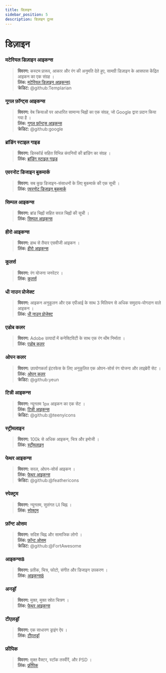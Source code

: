 ```yaml
---
title: डिज़ाइन
sidebar_position: 5
description: डिज़ाइन टूल्स
---
```


# डिज़ाइन
### **मटेरियल डिज़ाइन आइकन्स**
> __विवरण:__ कस्टम प्रारूप, आकार और रंग की अनुमति देते हुए, सामग्री डिज़ाइन के आसपास केंद्रित आइकन का एक संग्रह । <br/>
__लिंक:__ [मटेरियल डिज़ाइन आइकन्स)](https://materialdesignicons.com/)  <br/>
__क्रेडिट:__ @github:Templarian

### **गूगल फ़ॉन्ट्स आइकन्स**
> __विवरण:__ वेब क्रियाओं पर आधारित सामान्य चिह्नों का एक संग्रह, जो Google द्वारा प्रदान किया गया है । <br/>
__लिंक:__ [गूगल फ़ॉन्ट्स आइकन्स](https://fonts.google.com/icons) <br/>
__क्रेडिट:__ @github:google

### **ब्रांडिंग स्टाइल गाइड**
> __विवरण:__ डिस्कॉर्ड सहित विभिन्न कंपनियों की ब्रांडिंग का संग्रह ।   <br/>
__लिंक:__ [ब्रांडिंग स्टाइल गाइड](https://brandingstyleguides.com/)

### **एवरनोट डिजाइन बुकमार्क**
> __विवरण:__ सब कुछ डिजाइन-संसाधनों के लिए बुकमार्क की एक सूची ।  <br/>
__लिंक:__ [एवरनोट डिजाइन बुकमार्क](https://www.evernote.design/)  <br/>

### **सिम्पल आइकन्स**
> __विवरण:__ ब्रांड चिह्नों सहित सरल चिह्नों की सूची ।   <br/>
__लिंक:__ [सिम्पल आइकन्स](https://simpleicons.org/)

### **हीरो आइकन्स**
> __विवरण:__ हाथ से तैयार एसवीजी आइकन ।   <br/>
__लिंक:__ [हीरो आइकन्स](https://heroicons.com/)

### **कूलर्स**
> __विवरण:__ रंग योजना जनरेटर ।   <br/>
__लिंक:__ [कूलर्स](https://coolors.co/)

### **धी नाउन प्रोजेक्ट**
> __विवरण:__ आइकन अनुकूलन और एक एपीआई के साथ 3 मिलियन से अधिक समुदाय-योगदान वाले आइकन ।  <br/>
__लिंक:__ [धी नाउन प्रोजेक्ट](https://thenounproject.com/)

### **एडोब कलर**
> __विवरण:__ Adobe उत्पादों में कनेक्टिविटी के साथ एक रंग थीम निर्माता ।  <br/>
__लिंक:__ [एडोब कलर](https://color.adobe.com/)

### **ओपन कलर**
> __विवरण:__ उपयोगकर्ता इंटरफेस के लिए अनुकूलित एक ओपन-सोर्स रंग योजना और लाइब्रेरी सेट ।  <br/>
__लिंक:__ [ओपन कलर](https://yeun.github.io/open-color/)  <br/>
__क्रेडिट:__ @github:yeun

### **टिन्नी आइकन्स**
> __विवरण:__ न्यूनतम 1px आइकन का एक सेट ।  <br/>
__लिंक:__ [टिन्नी आइकन्स](https://teenyicons.com/)  <br/>
__क्रेडिट:__ @github:@teenyicons

### **स्ट्रीमलाइन**
> __विवरण:__ 100k से अधिक आइकन, चित्र और इमोजी ।  <br/>
__लिंक:__ [स्ट्रीमलाइन](https://streamlinehq.com/)  

### **फेथर आइकन्स**
> __विवरण:__ सरल, ओपन-सोर्स आइकन ।  <br/>
__लिंक:__ [फेथर आइकन्स](https://feathericons.com/)  <br/>
__क्रेडिट:__ @github:@feathericons

### **स्पेक्ट्रम**
> __विवरण:__ न्यूनतम, सुसंगत UI चिह्न ।  <br/>
__लिंक:__ [स्पेक्ट्रम](https://spectrum.adobe.com/page/icons/)  

### **फ़ॉन्ट ओसम**
> __विवरण:__ सदिश चिह्न और सामाजिक लोगो ।  <br/>
__लिंक:__ [फ़ॉन्ट ओसम](https://fontawesome.com/)  <br/>
__क्रेडिट:__ @github:@FortAwesome

### **आइकन्स8**
> __विवरण:__ प्रतीक, चित्र, फोटो, संगीत और डिजाइन उपकरण ।  <br/>
__लिंक:__ [आइकन्स8](https://icons8.com/)  

### **अनड्रॉ**
> __विवरण:__ मुक्त, मुक्त स्रोत चित्रण ।  <br/>
__लिंक:__ [फेथर आइकन्स](https://undraw.co/)  

### **टीएलड्रॉ**
> __विवरण:__ एक साधारण ड्राइंग ऐप ।  <br/>
__लिंक:__ [टीएलड्रॉ](https://www.tldraw.com/)

### **फ्रीपिक**
> __विवरण:__ मुक्त वैक्टर, स्टॉक तस्वीरें, और PSD ।  <br/>
__लिंक:__ [फ्रीपिक](https://freepik.com/) 
